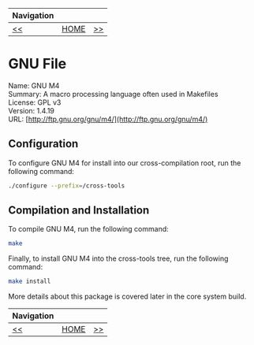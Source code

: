 | Navigation |||
| --- | --- | ---: |
| [<<](./CrossCompileLinuxHeaders.md) | [HOME](./README.md) | [>>](./CrossCompileGNUNCurses.md) |

# GNU File

Name: GNU M4<br />
Summary: A macro processing language often used in Makefiles<br />
License: GPL v3<br />
Version: 1.4.19<br />
URL: [http://ftp.gnu.org/gnu/m4/](http://ftp.gnu.org/gnu/m4/)<br />

## Configuration

To configure GNU M4 for install into our cross-compilation root, run the following command:

```bash
./configure --prefix=/cross-tools
```

## Compilation and Installation

To compile GNU M4, run the following command:

```bash
make
```

Finally, to install GNU M4 into the cross-tools tree, run the following command:

```bash
make install
```

More details about this package is covered later in the core system build.

| Navigation |||
| --- | --- | ---: |
| [<<](./CrossCompileLinuxHeaders.md) | [HOME](./README.md) | [>>](./CrossCompileGNUNCurses.md) |
